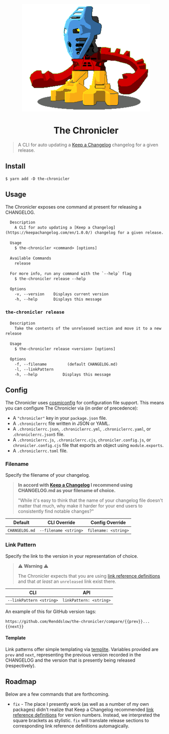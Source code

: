 <div align="center">
  <img src="https://github.com/Renddslow/the-chronicler/raw/main/takua.png" alt="Takua - The Chronicler" width="400" />
</div>

<h1 align="center">The Chronicler</h1>

> A CLI for auto updating a [Keep a Changelog](https://keepachangelog.com/en/1.0.0/) changelog for a given release.

## Install

```
$ yarn add -D the-chronicler
```

## Usage

The Chronicler exposes one command at present for releasing a CHANGELOG.

```
  Description
    A CLI for auto updating a [Keep a Changelog](https://keepachangelog.com/en/1.0.0/) changelog for a given release.

  Usage
    $ the-chronicler <command> [options]

  Available Commands
    release

  For more info, run any command with the `--help` flag
    $ the-chronicler release --help

  Options
    -v, --version    Displays current version
    -h, --help       Displays this message
```

### `the-chronicler release`

```
  Description
    Take the contents of the unreleased section and move it to a new release

  Usage
    $ the-chronicler release <version> [options]

  Options
    -f, --filename         (default CHANGELOG.md)
    -l, --linkPattern
    -h, --help           Displays this message
```

## Config

The Chronicler uses [cosmiconfig](https://github.com/davidtheclark/cosmiconfig) for configuration file support. This means you can configure The Chronicler via (in order of precedence):

- A `"chronicler"` key in your `package.json` file.
- A `.chroniclerrc` file written in JSON or YAML.
- A `.chroniclerrc.json`, `.chroniclerrc.yml`, `.chroniclerrc.yaml`, or .`chroniclerrc.json5` file.
- A `.chroniclerrc.js`, `.chroniclerrc.cjs`, `chronicler.config.js`, or `chronicler.config.cjs` file that exports an object using `module.exports`.
- A `.chroniclerrc.toml` file.

### Filename

Specify the filename of your changelog.

> **In accord with [Keep a Changelog](https://keepachangelog.com/en/1.0.0/) I recommend using CHANGELOG.md as your filename of choice.**
>
> "While it's easy to think that the name of your changelog file doesn't matter that much, why make it harder for your end users to consistently find notable changes?"

| Default        | CLI Override          | Config Override      |
| -------------- | --------------------- | -------------------- |
| `CHANGELOG.md` | `--filename <string>` | `filename: <string>` |

### Link Pattern

Specify the link to the version in your representation of choice.

> ⚠️ **Warning** ⚠️
>
> The Chronicler expects that you are using [link reference definitions](https://github.github.com/gfm/#link-reference-definition) and that _at least_ an `unreleased` link exist there.

| CLI                      | API                     |
| ------------------------ | ----------------------- |
| `--linkPattern <string>` | `linkPattern: <string>` |

An example of this for GitHub version tags:

```
https://github.com/Renddslow/the-chronicler/compare/{{prev}}...{{next}}
```

#### Template

Link patterns offer simple templating via [templite](https://github.com/lukeed/templite). Variables provided are `prev` and `next`, representing the previous version recorded in the CHANGELOG and the version that is presently being released (respectively).

## Roadmap

Below are a few commands that are forthcoming.

- `fix` - The place I presently work (as well as a number of my own packages) didn't realize that Keep a Changelog recommended [link reference definitions](https://github.github.com/gfm/#link-reference-definition) for version numbers. Instead, we interpreted the square brackets as stylistic. `fix` will translate release sections to corresponding link reference definitions automagically.

